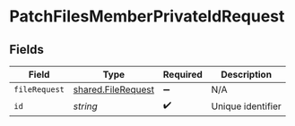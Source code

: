 # PatchFilesMemberPrivateIdRequest


## Fields

| Field                                                    | Type                                                     | Required                                                 | Description                                              |
| -------------------------------------------------------- | -------------------------------------------------------- | -------------------------------------------------------- | -------------------------------------------------------- |
| `fileRequest`                                            | [shared.FileRequest](../../models/shared/filerequest.md) | :heavy_minus_sign:                                       | N/A                                                      |
| `id`                                                     | *string*                                                 | :heavy_check_mark:                                       | Unique identifier                                        |